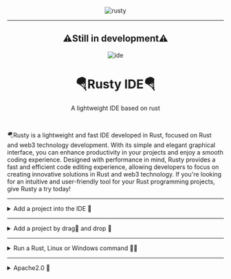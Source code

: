 <div align="center">

  ![rusty](src/rusty.ico)

  ---

<h2>⚠️Still in development⚠️</h2>

![ide](src/ide.png)

  <h1>🪂Rusty IDE🪂</h1>
  <p>A lightweight IDE based on rust</p>
</div>

<br>

🪂Rusty is a lightweight and fast IDE developed in Rust, focused on Rust and web3 technology development. With its simple and elegant graphical interface‍, you can enhance productivity in your projects and enjoy a smooth coding experience. Designed with performance in mind, Rusty provides a fast and efficient code editing experience, allowing developers to focus on creating innovative solutions in Rust and web3 technology. If you're looking for an intuitive and user-friendly tool for your Rust programming projects, give Rusty a try today!

---

<details>
<summary>Add a project into the IDE 💼</summary>

<br>

<div align="center">

![add_project_button](readme/add_project_button.gif)

</div>

<br>

The Rusty fltk IDE is an integrated development environment specifically designed for the Rust programming language. It utilizes the FLTK library for the graphical interface. It provides a range of features and functionalities to facilitate project development and repository management.

The provided code shows a function called [btn_add_folder](https://github.com/mateolafalce/RustyFltkIDE/blob/main/src/functions/folders_functions/btn_add_folder.rs) that creates a button in the IDE's interface. Clicking on this button will open a native dialog box to select a folder representing a project or repository.

Once a folder is selected, a series of actions are performed. The selected folder path is obtained and checked for validity. If a valid path is provided, a label is displayed in the options window indicating that it is loading.

Next, the [set_folders_roots()](https://github.com/mateolafalce/RustyFltkIDE/blob/main/src/functions/root/set_folders_roots.rs) function is called to set the root folder paths for the project. If successful, the [render_folder()](https://github.com/mateolafalce/RustyFltkIDE/blob/main/src/functions/folders_functions/render_folder.rs) function is invoked to render the project's folder structure as a visual tree within the IDE.

In case any errors occur during the process, an alert with the corresponding error message is displayed.

Additionally, the button has an event handling mechanism that changes the cursor when the mouse enters or exits the button's area.

</details>

---

<details>
<summary>Add a project by drag🤏 and drop 🙌</summary>

<br>

<div align="center">

![drag_&_drop](readme/drag_&_drop.gif)

</div>

The [render_folder()](https://github.com/mateolafalce/RustyFltkIDE/blob/main/src/functions/folders_functions/render_folder.rs) function is responsible for rendering a folder's contents. It takes as input an FLTK App object, a Tree widget representing the folder structure, and a TextBuffer for displaying file contents. The function begins by initializing some variables, including prefix and close_tree, which are used to keep track of the folder structure and determine which folders to close. It retrieves the root paths of the folders from an external module called get_folders_roots.

Next, it iterates over the root paths and performs the following steps for each path:

- Extracts the parent directory of the current path and adds it to the close_tree vector.
- Appends the parent directory to the prefix vector.
- Calls the get_all_paths_in_directory function from the get_all_paths_in_directory module, passing the current path, the parent directory, and a boolean indicating whether the repository is clear.
- Filters out any paths that contain "target".
- Adds the remaining paths to the folders tree widget.
- After populating the tree widget, the function closes the folders specified in the close_tree vector. It then checks the length of the prefix vector to determine how many folders to render.

If there is only one prefix, it calls the render_file function from the render_file module once, passing the folders, text_buffer, and the sole prefix. If there are multiple prefixes, it iterates over all but the last prefix and calls render_file for each one, passing the corresponding prefix along with the folders and text_buffer.

Finally, the function triggers a redraw of the FLTK application.

In the main function, the render_folder function is called before the FLTK event loop starts. It is passed the necessary arguments, including the App object, the folders tree widget, and the text_buffer. This ensures that the folder contents are rendered initially when the application is launched. Overall, the render_folder function plays a crucial role in displaying the folder structure and file contents in the FLTK-based application, and it is called during the initialization process in the main function.

<br>

</details>

---

<details>
<summary>Run a Rust, Linux or Windows command 👨‍💻</summary>

<br>

<div align="center">

![run_a_command](readme/run_a_command.gif)

</div>

The [run_a_command()](https://github.com/mateolafalce/RustyFltkIDE/blob/main/src/functions/run_a_command.rs) function is the main function responsible for executing the commands entered by the user in the integrated terminal. Here's a summary of the processes that occur behind the scenes:

- A command is received as input parameter in string format **input**.
- A copy of the input command is created without the root directory path prefix **root**.
- The root directory path is obtained and manipulated to remove the last two characters, which correspond to the current file path.
- The operating system **OS** is checked to determine if it's "Windows".
- If the operating system is Windows, the [commands_for_windows()](https://github.com/mateolafalce/RustyFltkIDE/blob/main/src/functions/specific_commands/commands_for_windows.rs) function is called to process Windows-specific commands. This function performs actions such as directory navigation, directory listing, clearing the screen, etc.
- The [commands_for_cargo()](https://github.com/mateolafalce/RustyFltkIDE/blob/main/src/functions/specific_commands/commands_for_cargo.rs) function is called to process cargo-specific commands. This function handles commands related to building, running, and managing cargo projects. The commands are analyzed, and the corresponding function is executed based on the entered command.
- A successful result **Ok(())** is returned if all processes are executed correctly.
the run_a_command function takes the input command, removes the root directory path prefix, checks the operating system, and then calls the appropriate functions to process Windows-specific and cargo commands. This allows executing the commands entered by the user in the rusty IDE's integrated terminal.

<br>

</details>

---

<details>
<summary>Apache2.0 📜</summary>

<br>

This project is licensed under the Apache License, Version 2.0 (the "License"). You may not use this file except in compliance with the License. You may obtain a copy of the License at:

http://www.apache.org/licenses/LICENSE-2.0

Unless required by applicable law or agreed to in writing, software distributed under the License is distributed on an "AS IS" BASIS, WITHOUT WARRANTIES OR CONDITIONS OF ANY KIND, either express or implied. See the License for the specific language governing permissions and limitations under the License.

<div align="center">

![license](readme/license.png)

</div>

</details>

